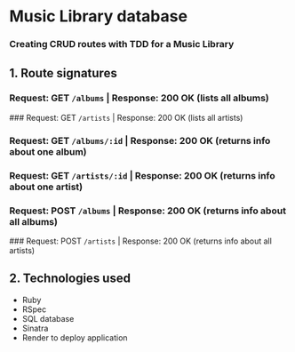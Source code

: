 # Music Library database

### Creating CRUD routes with TDD for a Music Library

## 1. Route signatures

  ### Request: GET `/albums` | Response: 200 OK (lists all albums)
  ### Request: GET `/artists` | Response: 200 OK (lists all artists)
  ### Request: GET `/albums/:id` | Response: 200 OK (returns info about one album)
  ### Request: GET `/artists/:id` | Response: 200 OK (returns info about one artist)
  ### Request: POST `/albums` | Response: 200 OK (returns info about all albums)
  ### Request: POST `/artists` | Response: 200 OK (returns info about all artists)


## 2. Technologies used
- Ruby
- RSpec
- SQL database
- Sinatra
- Render to deploy application